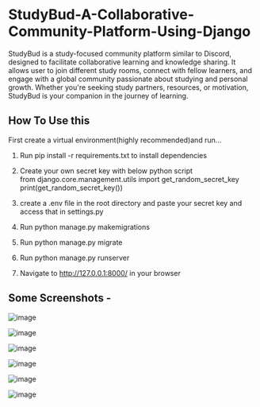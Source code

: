 # StudyBud-A-Collaborative-Community-Platform-Using-Django
StudyBud is a study-focused community platform similar to Discord, designed to facilitate collaborative learning and knowledge sharing.
It allows user to join different study rooms, connect with fellow learners, and engage with a global community passionate about studying and personal growth.
Whether you're seeking study partners, resources, or motivation, StudyBud is your companion in the journey of learning.


## How To Use this

First create a virtual environment(highly recommended)and run...

1. Run pip install -r requirements.txt to install dependencies

2. Create your own secret key with below python script  
    from django.core.management.utils import get_random_secret_key
     print(get_random_secret_key())
   
3. create a .env file in the root directory and paste your secret key and access that in settings.py

4. Run python manage.py makemigrations

5. Run python manage.py migrate

6. Run python manage.py runserver

7. Navigate to http://127.0.0.1:8000/ in your browser






## Some Screenshots -




![image](https://github.com/ujjwal197629/StudyBud-A-Collaborative-Community-Platform-using-django/assets/129583515/753a31c2-f427-468a-8f6d-f6a0435a7a1a)




![image](https://github.com/ujjwal197629/StudyBud-A-Collaborative-Community-Platform-using-django/assets/129583515/949eeafa-1505-4624-b5f2-12901ea1d301)




![image](https://github.com/ujjwal197629/StudyBud-A-Collaborative-Community-Platform-using-django/assets/129583515/830c5769-342d-429c-bc82-b79763e27e0a)




![image](https://github.com/ujjwal197629/StudyBud-A-Collaborative-Community-Platform-using-django/assets/129583515/668f9a06-b407-4293-9116-f6e3372207e8)




![image](https://github.com/ujjwal197629/StudyBud-A-Collaborative-Community-Platform-using-django/assets/129583515/8fccd006-ada7-488e-bd4e-4ae82ad4f0a4)




![image](https://github.com/ujjwal197629/StudyBud-A-Collaborative-Community-Platform-using-django/assets/129583515/cb96b240-721c-4884-b07b-6675e73970f5)











